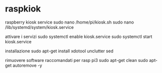 # raspkiok
raspberry kiosk service
sudo nano /home/pi/kiosk.sh
sudo nano /lib/systemd/system/kiosk.service

attivare i servizi
sudo systemctl enable kiosk.service
sudo systemctl start kiosk.service

installazione
sudo apt-get install xdotool unclutter sed

rimuovere software raccomandati per rasp pi3
sudo apt-get clean
sudo apt-get autoremove -y
